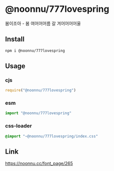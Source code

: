 # @noonnu/777lovespring
봄이조아 - 봄 여어어어름 갈 겨어어어어울

## Install
```sh
npm i @noonnu/777lovespring
```
## Usage
### cjs
```js
require("@noonnu/777lovespring")
```
### esm
```js
import "@noonnu/777lovespring"
```
### css-loader
```css
@import "~@noonnu/777lovespring/index.css"
```

## Link
https://noonnu.cc/font_page/265